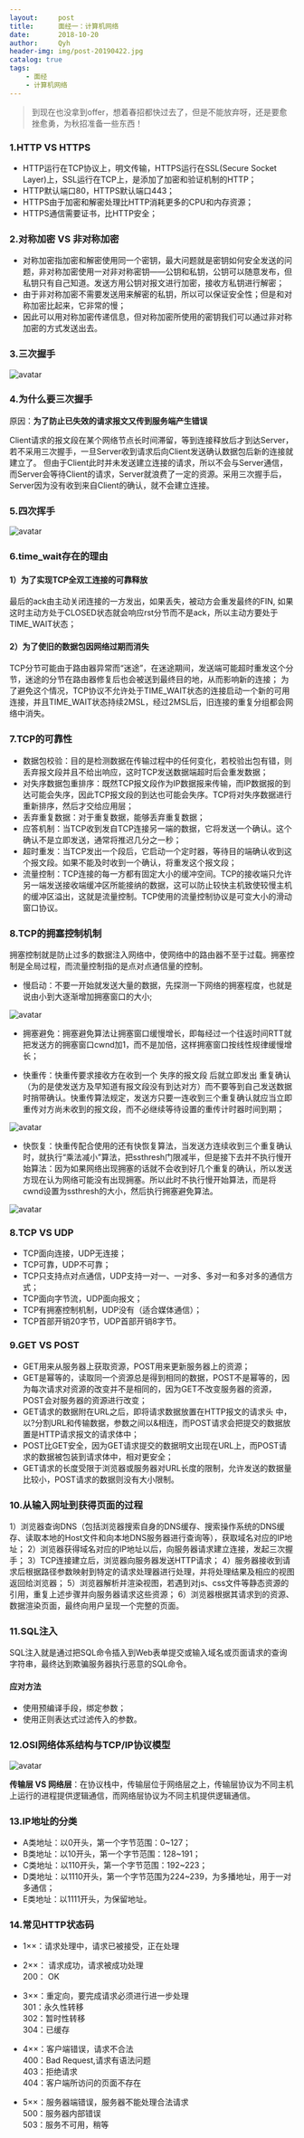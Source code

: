 ```yaml
---
layout:     post
title:      面经一：计算机网络
date:       2018-10-20
author:     Qyh
header-img: img/post-20190422.jpg
catalog: true
tags:
    - 面经
    - 计算机网络
---
```


> 到现在也没拿到offer，想着春招都快过去了，但是不能放弃呀，还是要愈挫愈勇，为秋招准备一些东西！

### 1.HTTP VS HTTPS

- HTTP运行在TCP协议上，明文传输，HTTPS运行在SSL(Secure Socket Layer)上，SSL运行在TCP上，是添加了加密和验证机制的HTTP；
- HTTP默认端口80，HTTPS默认端口443；
- HTTPS由于加密和解密处理比HTTP消耗更多的CPU和内存资源；
- HTTPS通信需要证书，比HTTP安全；


### 2.对称加密 VS 非对称加密

- 对称加密指加密和解密使用同一个密钥，最大问题就是密钥如何安全发送的问题，非对称加密使用一对非对称密钥——公钥和私钥，公钥可以随意发布，但私钥只有自己知道。发送方用公钥对报文进行加密，接收方私钥进行解密；
- 由于非对称加密不需要发送用来解密的私钥，所以可以保证安全性；但是和对称加密比起来，它非常的慢；
- 因此可以用对称加密传递信息，但对称加密所使用的密钥我们可以通过非对称加密的方式发送出去。


### 3.三次握手

![avatar](/img/2019-04-22/三次握手.png)


### 4.为什么要三次握手

原因：**为了防止已失效的请求报文又传到服务端产生错误**

Client请求的报文段在某个网络节点长时间滞留，等到连接释放后才到达Server，若不采用三次握手，一旦Server收到请求后向Client发送确认数据包后新的连接就建立了。
但由于Client此时并未发送建立连接的请求，所以不会与Server通信，而Server会等待Client的请求，Server就浪费了一定的资源。采用三次握手后，Server因为没有收到来自Client的确认，就不会建立连接。


### 5.四次挥手

![avatar](/img/2019-04-22/四次挥手.png)


### 6.time_wait存在的理由

#### 1）为了实现TCP全双工连接的可靠释放

最后的ack由主动关闭连接的一方发出，如果丢失，被动方会重发最终的FIN, 如果这时主动方处于CLOSED状态就会响应rst分节而不是ack，所以主动方要处于TIME_WAIT状态；

#### 2）为了使旧的数据包因网络过期而消失

TCP分节可能由于路由器异常而“迷途”，在迷途期间，发送端可能超时重发这个分节，迷途的分节在路由器修复后也会被送到最终目的地，从而影响新的连接；
为了避免这个情况，TCP协议不允许处于TIME_WAIT状态的连接启动一个新的可用连接，并且TIME_WAIT状态持续2MSL，经过2MSL后，旧连接的重复分组都会网络中消失。


### 7.TCP的可靠性

- 数据包校验：目的是检测数据在传输过程中的任何变化，若校验出包有错，则丢弃报文段并且不给出响应，这时TCP发送数据端超时后会重发数据；
- 对失序数据包重排序：既然TCP报文段作为IP数据报来传输，而IP数据报的到达可能会失序，因此TCP报文段的到达也可能会失序。TCP将对失序数据进行重新排序，然后才交给应用层；
- 丢弃重复数据：对于重复数据，能够丢弃重复数据；
- 应答机制：当TCP收到发自TCP连接另一端的数据，它将发送一个确认。这个确认不是立即发送，通常将推迟几分之一秒；
- 超时重发：当TCP发出一个段后，它启动一个定时器，等待目的端确认收到这个报文段。如果不能及时收到一个确认，将重发这个报文段；
- 流量控制：TCP连接的每一方都有固定大小的缓冲空间。TCP的接收端只允许另一端发送接收端缓冲区所能接纳的数据，这可以防止较快主机致使较慢主机的缓冲区溢出，这就是流量控制。TCP使用的流量控制协议是可变大小的滑动窗口协议。


### 8.TCP的拥塞控制机制

拥塞控制就是防止过多的数据注入网络中，使网络中的路由器不至于过载。拥塞控制是全局过程，而流量控制指的是点对点通信量的控制。

- 慢启动：不要一开始就发送大量的数据，先探测一下网络的拥塞程度，也就是说由小到大逐渐增加拥塞窗口的大小;

![avatar](/img/2019-04-22/慢开始与拥塞避免.png) 

- 拥塞避免：拥塞避免算法让拥塞窗口缓慢增长，即每经过一个往返时间RTT就把发送方的拥塞窗口cwnd加1，而不是加倍，这样拥塞窗口按线性规律缓慢增长；

- 快重传：快重传要求接收方在收到一个 失序的报文段 后就立即发出 重复确认（为的是使发送方及早知道有报文段没有到达对方）而不要等到自己发送数据时捎带确认。快重传算法规定，发送方只要一连收到三个重复确认就应当立即重传对方尚未收到的报文段，而不必继续等待设置的重传计时器时间到期；

![avatar](/img/2019-04-22/快重传.jpg) 

- 快恢复：快重传配合使用的还有快恢复算法，当发送方连续收到三个重复确认时，就执行“乘法减小”算法，把ssthresh门限减半，但是接下去并不执行慢开始算法：因为如果网络出现拥塞的话就不会收到好几个重复的确认，所以发送方现在认为网络可能没有出现拥塞。所以此时不执行慢开始算法，而是将cwnd设置为ssthresh的大小，然后执行拥塞避免算法。

![avatar](/img/2019-04-22/快恢复.jpg) 


### 8.TCP VS UDP

- TCP面向连接，UDP无连接；
- TCP可靠，UDP不可靠；
- TCP只支持点对点通信，UDP支持一对一、一对多、多对一和多对多的通信方式；
- TCP面向字节流，UDP面向报文；
- TCP有拥塞控制机制，UDP没有（适合媒体通信）；
- TCP首部开销20字节，UDP首部开销8字节。


### 9.GET VS POST

- GET用来从服务器上获取资源，POST用来更新服务器上的资源；
- GET是幂等的，读取同一个资源总是得到相同的数据，POST不是幂等的，因为每次请求对资源的改变并不是相同的，因为GET不改变服务器的资源，POST会对服务器的资源进行改变；
- GET请求的数据附在URL之后，即将请求数据放置在HTTP报文的请求头 中，以?分割URL和传输数据，参数之间以&相连，而POST请求会把提交的数据放置是HTTP请求报文的请求体中；
- POST比GET安全，因为GET请求提交的数据明文出现在URL上，而POST请求的数据被包装到请求体中，相对更安全；
- GET请求的长度受限于浏览器或服务器对URL长度的限制，允许发送的数据量比较小，POST请求的数据则没有大小限制。


### 10.从输入网址到获得页面的过程

1）浏览器查询DNS（包括浏览器搜索自身的DNS缓存、搜索操作系统的DNS缓存、读取本地的Host文件和向本地DNS服务器进行查询等），获取域名对应的IP地址；
2）浏览器获得域名对应的IP地址以后，向服务器请求建立连接，发起三次握手；
3）TCP连接建立后，浏览器向服务器发送HTTP请求；
4）服务器接收到请求后根据路径参数映射到特定的请求处理器进行处理，并将处理结果及相应的视图返回给浏览器；
5）浏览器解析并渲染视图，若遇到对js、css文件等静态资源的引用，重复上述步骤并向服务器请求这些资源；
6）浏览器根据其请求到的资源、数据渲染页面，最终向用户呈现一个完整的页面。


### 11.SQL注入

SQL注入就是通过把SQL命令插入到Web表单提交或输入域名或页面请求的查询字符串，最终达到欺骗服务器执行恶意的SQL命令。

#### 应对方法

- 使用预编译手段，绑定参数；
- 使用正则表达式过滤传入的参数。


### 12.OSI网络体系结构与TCP/IP协议模型

![avatar](/img/2019-04-22/OSI网络体系结构与TCPIP协议模型.png)

**传输层 VS 网络层**：在协议栈中，传输层位于网络层之上，传输层协议为不同主机上运行的进程提供逻辑通信，而网络层协议为不同主机提供逻辑通信。


### 13.IP地址的分类

- A类地址：以0开头，第一个字节范围：0~127；
- B类地址：以10开头，第一个字节范围：128~191；
- C类地址：以110开头，第一个字节范围：192~223；
- D类地址：以1110开头，第一个字节范围为224~239，为多播地址，用于一对多通信；
- E类地址：以1111开头，为保留地址。


### 14.常见HTTP状态码

- 1××：请求处理中，请求已被接受，正在处理  

- 2××： 请求成功，请求被成功处理   
  200： OK  

- 3××：重定向，要完成请求必须进行进一步处理  
  301：永久性转移  
  302：暂时性转移  
  304：已缓存  

- 4××：客户端错误，请求不合法  
  400：Bad Request,请求有语法问题  
  403：拒绝请求  
  404：客户端所访问的页面不存在  

- 5××：服务器端错误，服务器不能处理合法请求  
  500：服务器内部错误  
  503：服务不可用，稍等  